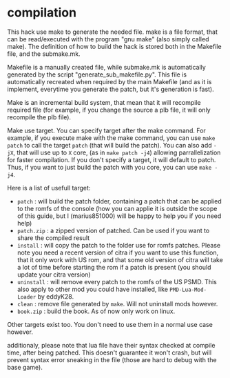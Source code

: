 # compilation

This hack use make to generate the needed file. make is a file format, that can be read/executed with the program "gnu make" (also simply called make). The definition of how to build the hack is stored both in the Makefile file, and the submake.mk.

Makefile is a manually created file, while submake.mk is automatically generated by the script "generate_sub_makefile.py". This file is automatically recreated when required by the main Makefile (and as it is implement, everytime you generate the patch, but it's generation is fast).

Make is an incremental build system, that mean that it will recompile required file (for example, if you change the source a plb file, it will only recompile the plb file).

Make use target. You can specify target after the make command. For example, if you execute make with the make command, you can use `make patch` to call the target `patch` (that will build the patch). You can also add `-jX`, that will use up to `X` core, (as in `make patch -j4`) allowing parrallelization for faster compilation. If you don't specify a target, it will default to patch. Thus, if you want to just build the patch with you core, you can use `make -j4`.

Here is a list of usefull target:
- `patch` : will build the patch folder, containing a patch that can be applied to the romfs of the console (how you can applie it is outside the scope of this guide, but I (marius851000) will be happy to help you if you need help)
- `patch.zip` : a zipped version of patched. Can be used if you want to share the compiled result
- `install` : will copy the patch to the folder use for romfs patches. Please note you need a recent version of citra if you want to use this function, that it only work with US rom, and that some old version of citra will take a lot of time before starting the rom if a patch is present (you should update your citra version)
- `uninstall` : will remove every patch to the romfs of the US PSMD. This also apply to other mod you could have installed, like `PMD-Lua-Mod-Loader` by eddyK28.
- `clean` : remove file generated by `make`. Will not uninstall mods however.
- `book.zip` : build the book. As of now only work on linux.

Other targets exist too. You don't need to use them in a normal use case however.

additionaly, please note that lua file have their syntax checked at compile time, after being patched. This doesn't guarantee it won't crash, but will prevent syntax error sneaking in the file (those are hard to debug with the base game).
